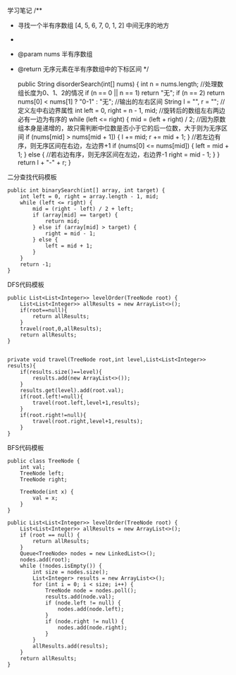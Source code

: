 学习笔记
/**
 * 寻找一个半有序数组 [4, 5, 6, 7, 0, 1, 2] 中间无序的地方
 *
 * @param nums 半有序数组
 * @return 无序元素在半有序数组中的下标区间
 */
 
 
    public String disorderSearch(int[] nums) {
        int n = nums.length;
        //处理数组长度为0、1、2的情况
        if (n == 0 || n == 1) return "无";
        if (n == 2) return nums[0] < nums[1] ? "0-1" : "无";
        //输出的左右区间
        String l = "", r = "";
        //定义左中右边界属性
        int left = 0, right = n - 1, mid;
        //旋转后的数组左右两边必有一边为有序的
        while (left <= right) {
            mid = (left + right) / 2;
            //因为原数组本身是递增的，故只需判断中位数是否小于它的后一位数，大于则为无序区间
            if (nums[mid] > nums[mid + 1]) {
                l += mid;
                r += mid + 1;
            }
            //若左边有序，则无序区间在右边，左边界+1
            if (nums[0] <= nums[mid]) {
                left = mid + 1;
            } else {
            //若右边有序，则无序区间在左边，右边界-1
                right = mid - 1;
            }
        }
        return l + "-" + r;
    }

二分查找代码模板

    public int binarySearch(int[] array, int target) {
        int left = 0, right = array.length - 1, mid;
        while (left <= right) {
            mid = (right - left) / 2 + left;
            if (array[mid] == target) {
                return mid;
            } else if (array[mid] > target) {
                right = mid - 1;
            } else {
                left = mid + 1;
            }
        }
        return -1;
    }

DFS代码模板

    public List<List<Integer>> levelOrder(TreeNode root) {
        List<List<Integer>> allResults = new ArrayList<>();
        if(root==null){
            return allResults;
        }
        travel(root,0,allResults);
        return allResults;
    }


    private void travel(TreeNode root,int level,List<List<Integer>> results){
        if(results.size()==level){
            results.add(new ArrayList<>());
        }
        results.get(level).add(root.val);
        if(root.left!=null){
            travel(root.left,level+1,results);
        }
        if(root.right!=null){
            travel(root.right,level+1,results);
        }
    }
    
BFS代码模板

    public class TreeNode {
        int val;
        TreeNode left;
        TreeNode right;
    
        TreeNode(int x) {
            val = x;
        }
    }
    
    public List<List<Integer>> levelOrder(TreeNode root) {
        List<List<Integer>> allResults = new ArrayList<>();
        if (root == null) {
            return allResults;
        }
        Queue<TreeNode> nodes = new LinkedList<>();
        nodes.add(root);
        while (!nodes.isEmpty()) {
            int size = nodes.size();
            List<Integer> results = new ArrayList<>();
            for (int i = 0; i < size; i++) {
                TreeNode node = nodes.poll();
                results.add(node.val);
                if (node.left != null) {
                    nodes.add(node.left);
                }
                if (node.right != null) {
                    nodes.add(node.right);
                }
            }
            allResults.add(results);
        }
        return allResults;
    }